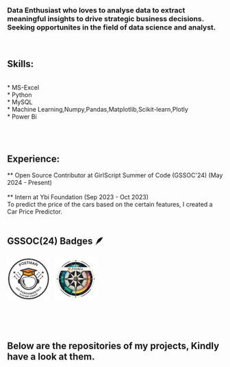 
### Data Enthusiast who loves to analyse data to extract meaningful insights to drive strategic business decisions. Seeking opportunites in the field of data science and analyst.
<br>

## Skills:
<br>
* MS-Excel                                                
<br>
* Python 
<br>
* MySQL
<br>
* Machine Learning,Numpy,Pandas,Matplotlib,Scikit-learn,Plotly
<br>
* Power Bi

<br><br>

## Experience:<br>
** Open Source Contributor at GirlScript Summer of Code (GSSOC'24)       (May 2024 - Present) <br><br>
** Intern at Ybi Foundation  (Sep 2023 - Oct 2023)<br>
To predict the price of the cars based on the certain features, I created a Car Price Predictor.
<br> <br>


## GSSOC(24) Badges 🪶
<div style='display:flex; align-items:center; gap: 10px;' align='center'>
<img src="https://raw.githubusercontent.com/girlscript/gssoc-website-new/main/public/badges/postman.png" width="100px" height="100px" />
  <img src="https://github.com/girlscript/gssoc-website-new/blob/main/public/badges/1.png" width="100px" height="100px" />
</div>

<br><br><br>

## Below are the repositories of my projects, Kindly have a look at them.
